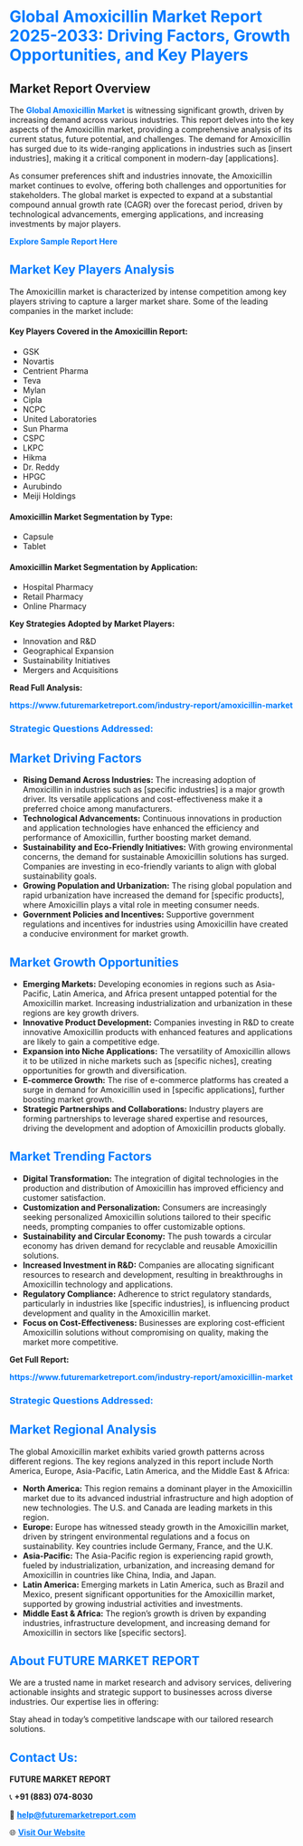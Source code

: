 <h1 style="color: #007BFF;">Global Amoxicillin Market Report 2025-2033: Driving Factors, Growth Opportunities, and Key Players</h1>

<section id="overview">
<h2>Market Report Overview</h2>
<p>The <a href="https://www.futuremarketreport.com/industry-report/amoxicillin-market" style="color: #007BFF; text-decoration: none;"><strong>Global Amoxicillin Market</strong></a> is witnessing significant growth, driven by increasing demand across various industries. This report delves into the key aspects of the Amoxicillin market, providing a comprehensive analysis of its current status, future potential, and challenges. The demand for Amoxicillin has surged due to its wide-ranging applications in industries such as [insert industries], making it a critical component in modern-day [applications].</p>
<p>As consumer preferences shift and industries innovate, the Amoxicillin market continues to evolve, offering both challenges and opportunities for stakeholders. The global market is expected to expand at a substantial compound annual growth rate (CAGR) over the forecast period, driven by technological advancements, emerging applications, and increasing investments by major players.</p>
</section>

<section id="overview">
<p><a href="https://www.futuremarketreport.com/request-sample/reportId=28301" style="color: #007BFF; text-decoration: none;"><strong>Explore Sample Report Here</strong></a></p>
</section>

<section id="key-players">
<h2 style="color: #007BFF;">Market Key Players Analysis</h2>
<p>The Amoxicillin market is characterized by intense competition among key players striving to capture a larger market share. Some of the leading companies in the market include:</p>
<h4>Key Players Covered in the Amoxicillin Report:</h4>
<ul><li>GSK</li><li>Novartis</li><li>Centrient Pharma</li><li>Teva</li><li>Mylan</li><li>Cipla</li><li>NCPC</li><li>United Laboratories</li><li>Sun Pharma</li><li>CSPC</li><li>LKPC</li><li>Hikma</li><li>Dr. Reddy</li><li>HPGC</li><li>Aurubindo</li><li>Meiji Holdings</li></ul>
<h4>Amoxicillin Market Segmentation by Type:</h4>
<ul><li>Capsule</li><li>Tablet</li></ul>

<h4>Amoxicillin Market Segmentation by Application:</h4>
<ul><li>Hospital Pharmacy</li><li>Retail Pharmacy</li><li>Online Pharmacy</li></ul>
<p><strong>Key Strategies Adopted by Market Players:</strong></p>
<ul>
<li>Innovation and R&D</li>
<li>Geographical Expansion</li>
<li>Sustainability Initiatives</li>
<li>Mergers and Acquisitions</li>
</ul>
</section>

<section>
<p><strong>Read Full Analysis: </strong></p><a href="https://www.futuremarketreport.com/industry-report/amoxicillin-market" style="color: #007BFF; text-decoration: none;"><strong>https://www.futuremarketreport.com/industry-report/amoxicillin-market</strong></a>
<h3 style="color: #007BFF;">Strategic Questions Addressed:</h3>
</section>

<section id="driving-factors">
<h2 style="color: #007BFF;">Market Driving Factors</h2>
<ul>
<li><strong>Rising Demand Across Industries:</strong> The increasing adoption of Amoxicillin in industries such as [specific industries] is a major growth driver. Its versatile applications and cost-effectiveness make it a preferred choice among manufacturers.</li>
<li><strong>Technological Advancements:</strong> Continuous innovations in production and application technologies have enhanced the efficiency and performance of Amoxicillin, further boosting market demand.</li>
<li><strong>Sustainability and Eco-Friendly Initiatives:</strong> With growing environmental concerns, the demand for sustainable Amoxicillin solutions has surged. Companies are investing in eco-friendly variants to align with global sustainability goals.</li>
<li><strong>Growing Population and Urbanization:</strong> The rising global population and rapid urbanization have increased the demand for [specific products], where Amoxicillin plays a vital role in meeting consumer needs.</li>
<li><strong>Government Policies and Incentives:</strong> Supportive government regulations and incentives for industries using Amoxicillin have created a conducive environment for market growth.</li>
</ul>
</section>

<section id="growth-opportunities">
<h2 style="color: #007BFF;">Market Growth Opportunities</h2>
<ul>
<li><strong>Emerging Markets:</strong> Developing economies in regions such as Asia-Pacific, Latin America, and Africa present untapped potential for the Amoxicillin market. Increasing industrialization and urbanization in these regions are key growth drivers.</li>
<li><strong>Innovative Product Development:</strong> Companies investing in R&D to create innovative Amoxicillin products with enhanced features and applications are likely to gain a competitive edge.</li>
<li><strong>Expansion into Niche Applications:</strong> The versatility of Amoxicillin allows it to be utilized in niche markets such as [specific niches], creating opportunities for growth and diversification.</li>
<li><strong>E-commerce Growth:</strong> The rise of e-commerce platforms has created a surge in demand for Amoxicillin used in [specific applications], further boosting market growth.</li>
<li><strong>Strategic Partnerships and Collaborations:</strong> Industry players are forming partnerships to leverage shared expertise and resources, driving the development and adoption of Amoxicillin products globally.</li>
</ul>
</section>

<section id="trending-factors">
<h2 style="color: #007BFF;">Market Trending Factors</h2>
<ul>
<li><strong>Digital Transformation:</strong> The integration of digital technologies in the production and distribution of Amoxicillin has improved efficiency and customer satisfaction.</li>
<li><strong>Customization and Personalization:</strong> Consumers are increasingly seeking personalized Amoxicillin solutions tailored to their specific needs, prompting companies to offer customizable options.</li>
<li><strong>Sustainability and Circular Economy:</strong> The push towards a circular economy has driven demand for recyclable and reusable Amoxicillin solutions.</li>
<li><strong>Increased Investment in R&D:</strong> Companies are allocating significant resources to research and development, resulting in breakthroughs in Amoxicillin technology and applications.</li>
<li><strong>Regulatory Compliance:</strong> Adherence to strict regulatory standards, particularly in industries like [specific industries], is influencing product development and quality in the Amoxicillin market.</li>
<li><strong>Focus on Cost-Effectiveness:</strong> Businesses are exploring cost-efficient Amoxicillin solutions without compromising on quality, making the market more competitive.</li>
</ul>
</section>

<section>
<p><strong>Get Full Report: </strong></p><a href="https://www.futuremarketreport.com/industry-report/amoxicillin-market" style="color: #007BFF; text-decoration: none;"><strong>https://www.futuremarketreport.com/industry-report/amoxicillin-market</strong></a>
<h3 style="color: #007BFF;">Strategic Questions Addressed:</h3>
</section>


<section id="regional-analysis">
<h2 style="color: #007BFF;">Market Regional Analysis</h2>
<p>The global Amoxicillin market exhibits varied growth patterns across different regions. The key regions analyzed in this report include North America, Europe, Asia-Pacific, Latin America, and the Middle East & Africa:</p>
<ul>
<li><strong>North America:</strong> This region remains a dominant player in the Amoxicillin market due to its advanced industrial infrastructure and high adoption of new technologies. The U.S. and Canada are leading markets in this region.</li>
<li><strong>Europe:</strong> Europe has witnessed steady growth in the Amoxicillin market, driven by stringent environmental regulations and a focus on sustainability. Key countries include Germany, France, and the U.K.</li>
<li><strong>Asia-Pacific:</strong> The Asia-Pacific region is experiencing rapid growth, fueled by industrialization, urbanization, and increasing demand for Amoxicillin in countries like China, India, and Japan.</li>
<li><strong>Latin America:</strong> Emerging markets in Latin America, such as Brazil and Mexico, present significant opportunities for the Amoxicillin market, supported by growing industrial activities and investments.</li>
<li><strong>Middle East & Africa:</strong> The region’s growth is driven by expanding industries, infrastructure development, and increasing demand for Amoxicillin in sectors like [specific sectors].</li>
</ul>
</section>

<footer>
<h2 style="color: #007BFF;">About FUTURE MARKET REPORT</h2>
<p>We are a trusted name in market research and advisory services, delivering actionable insights and strategic support to businesses across diverse industries. Our expertise lies in offering:</p>

<p>Stay ahead in today’s competitive landscape with our tailored research solutions.</p>

<h2 style="color: #007BFF;">Contact Us:</h2>
<p><strong>FUTURE MARKET REPORT</strong></p>
<p>📞 <strong>+91 (883) 074-8030</strong></p>
<p>📧 <strong><a href="mailto:help@futuremarketreport.com" style="color: #007BFF;">help@futuremarketreport.com</a></strong></p>
<p>🌐 <strong><a href="https://www.futuremarketreport.com/" style="color: #007BFF;">Visit Our Website</a></strong></p>
</footer>